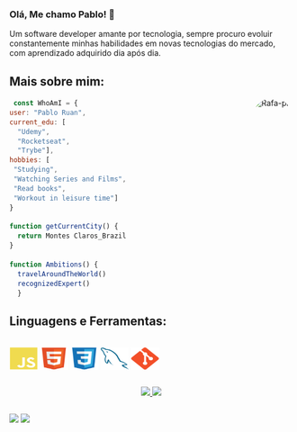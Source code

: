 ### Olá, Me chamo Pablo! 👋
Um software developer amante por tecnologia, sempre procuro evoluir constantemente minhas habilidades em novas tecnologias do mercado, com aprendizado adquirido dia após dia.
## **Mais sobre mim:**
<img align="right" alt="Rafa-pic" height="180" style="border-radius:50px;" src="https://miro.medium.com/max/680/0*7Q3yvSIv_t0ioJ-Z.gif"/>

  ```Javascript
   const WhoAmI = {
  user: "Pablo Ruan",
  current_edu: [
    "Udemy",
    "Rocketseat",
    "Trybe"],
  hobbies: [
   "Studying",
   "Watching Series and Films",
   "Read books",
   "Workout in leisure time"]
}
	
 function getCurrentCity() {
	return Montes Claros_Brazil
  }
	
function Ambitions() {
	travelAroundTheWorld()
	recognizedExpert()
	} 
  ```

  
## **Linguagens e Ferramentas:** 
  
<div style="display: inline_block"><br>
  <img align="center" alt="Pablo-Js" height="40" width="50" src="https://raw.githubusercontent.com/devicons/devicon/master/icons/javascript/javascript-plain.svg">
  <img align="center" alt="Pablo-HTML" height="40" width="50" src="https://raw.githubusercontent.com/devicons/devicon/master/icons/html5/html5-original.svg">
  <img align="center" alt="Pablo-CSS" height="40" width="50" src="https://raw.githubusercontent.com/devicons/devicon/master/icons/css3/css3-original.svg">
  <img align="center" alt="Pablo-MySQL" height="40" width="50" src="https://raw.githubusercontent.com/alexandresaints/alexandresaints/main/Profile--GitHubAuxiliaryFiles/mysql-plain.svg">
  <img align="center" alt="Pablo-Git" height="40" width="50" src="https://raw.githubusercontent.com/alexandresaints/alexandresaints/main/Profile--GitHubAuxiliaryFiles/git-plain.svg">
</div>

##

<div align="center">
  <a href="https://github.com/PabloRuanP">
  <img height="180em" src="https://github-readme-stats.vercel.app/api?username=PabloRuanP&show_icons=true&theme=dracula&include_all_commits=true&count_private=true"/>
  <img height="180em" src="https://github-readme-stats.vercel.app/api/top-langs/?username=PabloRuanP&theme=dracula&hide_langs_below=1"/>
</div>

##
<p align="left">
  <a target="_blank" href="#" alt="Linkedin">
  <img src="https://img.shields.io/badge/-LinkedIn-%230077B5?style=for-the-badge&logo=linkedin&logoColor=white" target="_blank"></a> 
 
   <a target="_blank" href="mailto:pablommoc@gmail.com" alt="Gmail">
  <img src="https://img.shields.io/badge/Gmail-D14836?style=for-the-badge&logo=gmail&logoColor=white"</a>
</p>
<br>
